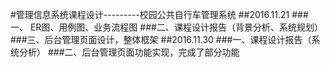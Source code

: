 #管理信息系统课程设计---------校园公共自行车管理系统
##2016.11.21
###一、 ER图、用例图、业务流程图
###二、课程设计报告（背景分析、系统规划）
###三、后台管理页面设计，整体框架
##2016.11.30
###一、课程设计报告（系统分析）
###二、后台管理页面功能实现，完成了部分功能
